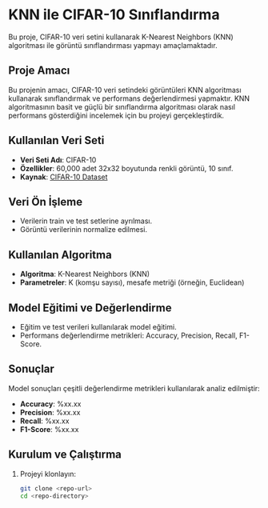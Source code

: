 # KNN ile CIFAR-10 Sınıflandırma

Bu proje, CIFAR-10 veri setini kullanarak K-Nearest Neighbors (KNN) algoritması ile görüntü sınıflandırması yapmayı amaçlamaktadır.

## Proje Amacı
Bu projenin amacı, CIFAR-10 veri setindeki görüntüleri KNN algoritması kullanarak sınıflandırmak ve performans değerlendirmesi yapmaktır. KNN algoritmasının basit ve güçlü bir sınıflandırma algoritması olarak nasıl performans gösterdiğini incelemek için bu projeyi gerçekleştirdik.

## Kullanılan Veri Seti
- **Veri Seti Adı**: CIFAR-10
- **Özellikler**: 60,000 adet 32x32 boyutunda renkli görüntü, 10 sınıf.
- **Kaynak**: [CIFAR-10 Dataset](https://www.cs.toronto.edu/~kriz/cifar.html)

## Veri Ön İşleme
- Verilerin train ve test setlerine ayrılması.
- Görüntü verilerinin normalize edilmesi.

## Kullanılan Algoritma
- **Algoritma**: K-Nearest Neighbors (KNN)
- **Parametreler**: K (komşu sayısı), mesafe metriği (örneğin, Euclidean)

## Model Eğitimi ve Değerlendirme
- Eğitim ve test verileri kullanılarak model eğitimi.
- Performans değerlendirme metrikleri: Accuracy, Precision, Recall, F1-Score.

## Sonuçlar
Model sonuçları çeşitli değerlendirme metrikleri kullanılarak analiz edilmiştir:
- **Accuracy**: %xx.xx
- **Precision**: %xx.xx
- **Recall**: %xx.xx
- **F1-Score**: %xx.xx

## Kurulum ve Çalıştırma
1. Projeyi klonlayın:
   ```bash
   git clone <repo-url>
   cd <repo-directory>


